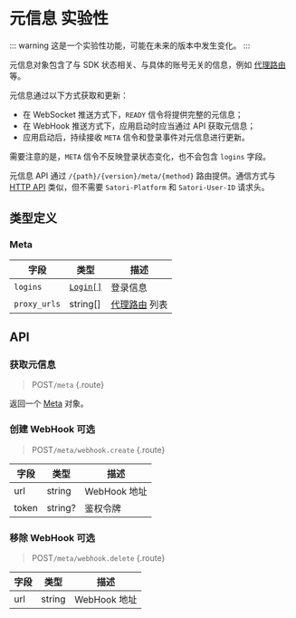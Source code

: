 # 元信息 <badge type="warning">实验性</badge>

::: warning
这是一个实验性功能，可能在未来的版本中发生变化。
:::

元信息对象包含了与 SDK 状态相关、与具体的账号无关的信息，例如 [代理路由](../advanced/resource.md#proxy-route) 等。

元信息通过以下方式获取和更新：

- 在 WebSocket 推送方式下，`READY` 信令将提供完整的元信息；
- 在 WebHook 推送方式下，应用启动时应当通过 API 获取元信息；
- 应用启动后，持续接收 `META` 信令和登录事件对元信息进行更新。

需要注意的是，`META` 信令不反映登录状态变化，也不会包含 `logins` 字段。

元信息 API 通过 `/{path}/{version}/meta/{method}` 路由提供。通信方式与 [HTTP API](../protocol/api.md) 类似，但不需要 `Satori-Platform` 和 `Satori-User-ID` 请求头。

## 类型定义

### Meta

| 字段 | 类型 | 描述 |
| --- | --- | --- |
| `logins` | [`Login[]`](../resources/login.md) | 登录信息 |
| `proxy_urls` | string[] | [代理路由](../advanced/resource.md#proxy-route) 列表 |

## API

### 获取元信息

> <badge>POST</badge>`/meta` {.route}

返回一个 [Meta](#meta) 对象。

### 创建 WebHook <badge>可选</badge>

> <badge>POST</badge>`/meta/webhook.create` {.route}

| 字段 | 类型 | 描述 |
| --- | --- | --- |
| url | string | WebHook 地址 |
| token | string? | 鉴权令牌 |

### 移除 WebHook <badge>可选</badge>

> <badge>POST</badge>`/meta/webhook.delete` {.route}

| 字段 | 类型 | 描述 |
| --- | --- | --- |
| url | string | WebHook 地址 |
